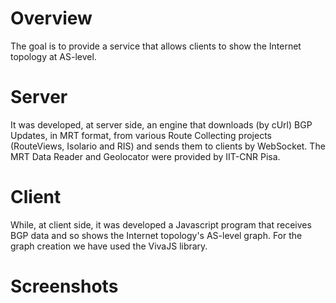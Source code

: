 <h1>Overview</h1>

The goal is to provide a service that allows clients to show the Internet topology at AS-level.

<h1>Server</h1>

It was developed, at server side, an engine that downloads (by cUrl) BGP Updates, in MRT format, from various Route Collecting projects (RouteViews,  Isolario and RIS) and sends them to clients by WebSocket.
The MRT Data Reader and Geolocator were provided by IIT-CNR Pisa.

<h1>Client</h1>

 While, at client side, it was developed a Javascript program that receives BGP data and so shows the Internet topology's AS-level graph.
 For the graph creation we have used the VivaJS library.
 
 <h1>Screenshots</h1>
 
 

